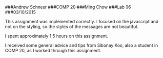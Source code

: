 ###Andrew Schneer
###COMP 20
###Ming Chow
###Lab 06
###03/10/2015

This assignment was implemented correctly.
I focused on the javascript and not on the
styling, so the styles of the messages
are not beautiful.

I spent approximately 1.5 hours on this
assignment.

I received some general advice and
tips from Sibonay Koo, also a
student in COMP 20, as I worked through
this assignment.